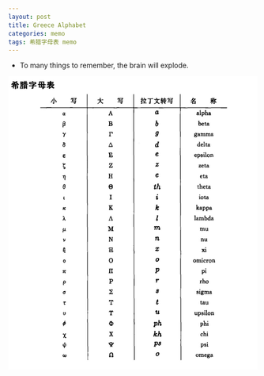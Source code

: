 ```yaml
---
layout: post
title: Greece Alphabet
categories: memo
tags: 希腊字母表 memo
---
```



- To many things to remember, the brain will explode.


<img src="/asset/WikiImages/GreeceAlphabet.jpg" />
